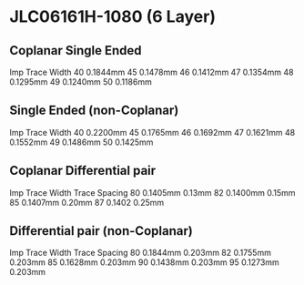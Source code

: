 # JLC06161H-1080 (6 Layer)

## Coplanar Single Ended
Imp	Trace Width
40	0.1844mm
45	0.1478mm
46	0.1412mm
47	0.1354mm
48	0.1295mm
49	0.1240mm
50	0.1186mm

## Single Ended (non-Coplanar)
Imp	Trace Width
40	0.2200mm
45	0.1765mm
46	0.1692mm
47	0.1621mm
48	0.1552mm
49	0.1486mm
50	0.1425mm

## Coplanar Differential pair
Imp	Trace Width	Trace Spacing
80	0.1405mm	0.13mm
82	0.1400mm	0.15mm
85	0.1407mm	0.20mm
87	0.1402		0.25mm

## Differential pair (non-Coplanar)
Imp	Trace Width	Trace Spacing
80	0.1844mm	0.203mm
82	0.1755mm	0.203mm
85	0.1628mm	0.203mm
90	0.1438mm	0.203mm
95	0.1273mm	0.203mm